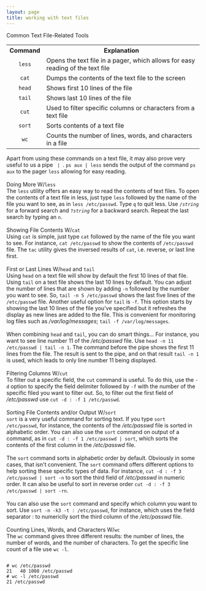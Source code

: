 ```yaml
---
layout: page
title: working with text files
---
```


Common Text File-Related Tools
<table>
  <tr>
    <th>Command</th>
    <th>Explanation</th>
  </tr>
  <tr>
    <td align="center"><code>less</code></td>
    <td>Opens the text file in a pager, which allows for easy reading of the text file</td>
  </tr>
  <tr>
    <td align="center"><code>cat</code></td>
    <td>Dumps the contents of the text file to the screen</td>
  </tr>
  <tr>
    <td align="center"><code>head</code></td>
    <td>Shows first 10 lines of the file</td>
  </tr>
  <tr>
    <td align="center"><code>tail</code></td>
    <td>Shows last 10 lines of the file</td>
  </tr>
  <tr>
    <td align="center"><code>cut</code></td>
    <td>Used to filter specific columns or characters from a text file</td>
  </tr>
  <tr>
    <td align="center"><code>sort</code></td>
    <td>Sorts contents of a text file</td>
  </tr>
  <tr>
    <td align="center"><code>wc</code></td>
    <td>Counts the number of lines, words, and characters in a file</td>
  </tr>
</table>
Apart from using these commands on a text file, it may also prove very useful to us a pipe <code> | </code>. <code>ps aux | less</code> sends the output of the command <code>ps aux</code> to the pager <code>less</code> allowing for easy reading.<br>
<br>
Doing More W/<code>less</code><br>
The <code>less</code> utility offers an easy way to read the contents of text files. To open the contents of a text file in less, just type <code>less</code> followed by the name of the file you want to see, as in <code>less /etc/passwd</code>. Type <code>q</code> to quit less. Use <code>/<i>string</i></code> for a forward search and <code>?<i>string</i></code> for a backward search. Repeat the last search by typing an <code>n</code>.<br>
<br>
Showing File Contents W/<code>cat</code><br>
Using <code>cat</code> is simple, just type <code>cat</code> followed by the name of the file you want to see. For instance, <code>cat /etc/passwd</code> to show the contents of <code>/etc/passwd</code> file. The <code>tac</code> utility gives the inversed results of <code>cat</code>, i.e. reverse, or last line first.<br>
<br>
First or Last Lines W/<code>head</code> and <code>tail</code><br>
Using <code>head</code> on a text file will show by default the first 10 lines of that file. Using <code>tail</code> on a text file shows the last 10 lines by default. You can adjust the number of lines that are shown by adding <code>-n</code> followed by the number you want to see. So, <code>tail -n 5 /etc/passwd</code> shows the last five lines of the <code>/etc/passwd</code> file. Another useful option for <code>tail</code> is <code>-f</code>. This option starts by showing the last 10 lines of the file you've specified but it refreshes the display as new lines are added to the file. This is convenient for monitoring log files such as <i>/var/log/messages</i>; <code>tail -f /var/log/messages</code>.<br>
<br>
When combining <code>head</code> and <code>tail</code>, you can do smart things... For instance, you want to see line number 11 of the <i>/etc/passwd</i> file. Use <code>head -n 11 /etc/passwd | tail -n 1</code>. The command before the pipe shows the first 11 lines from the file. The result is sent to the pipe, and on that result <code>tail -n 1</code> is used, which leads to only line number 11 being displayed.<br>
<br>
Filtering Columns W/<code>cut</code><br>
To filter out a specific field, the <code>cut</code> command is useful. To do this, use the <code>-d</code> option to specify the field delimiter followed by <code>-f</code> with the number of the specific filed you want to filter out. So, to filter out the first field of <i>/etc/passwd</i> use <code>cut -d : -f 1 /etc/passwd</code>.<br>
<br>
Sorting File Contents and/or Output W/<code>sort</code><br>
<code>sort</code> is a very useful command for sorting text. If you type <code>sort /etc/passwd</code>, for instance, the contents of the <i>/etc/passwd</i> file is sorted in alphabetic order. You can also use the <code>sort</code> command on output of a command, as in <code>cut -d : -f 1 /etc/passwd | sort</code>, which sorts the contents of the first column in the <i>/etc/passwd</i> file.<br>
<br>
The <code>sort</code> command sorts in alphabetic order by default. Obviously in some cases, that isn't convenient. The <code>sort</code> command offers different options to help sorting these specific types of data. For instance, <code>cut -d : -f 3 /etc/passwd | sort -n</code> to sort the third field of <i>/etc/passwd</i> in numeric order. It can also be useful to sort in reverse order <code>cut -d : -f 3 /etc/passwd | sort -rn</code>.<br>
<br>
You can also use the <code>sort</code> command and specify which column you want to sort. Use <code>sort -n -k3 -t : /etc/passwd</code>, for instance, which uses the field separator : to numericlly sort the third column of the <i>/etc/passwd</i> file.<br>
<br>
Counting Lines, Words, and Characters W/<code>wc</code><br>
The <code>wc</code> command gives three different results: the number of lines, the number of words, and the number of characters. To get the specific line count of a file use <code>wc -l</code>.
<pre>
<code>
# wc /etc/passwd
21   40 1008 /etc/passwd
# wc -l /etc/passwd
21 /etc/passwd
</code>
</pre>